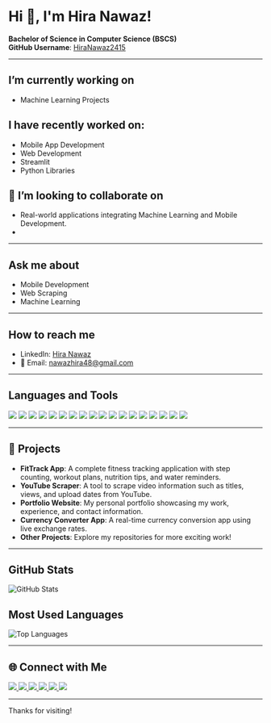 # Hi 👋, I'm Hira Nawaz!

**Bachelor of Science in Computer Science (BSCS)**  
**GitHub Username**: [HiraNawaz2415](https://github.com/HiraNawaz2415)

---

## I’m currently working on
- Machine Learning Projects

## I have recently worked on:
- Mobile App Development
- Web Development
- Streamlit
- Python Libraries

## 🤝 I’m looking to collaborate on
- Real-world applications integrating Machine Learning and Mobile Development.
- 
---

## Ask me about
- Mobile Development
- Web Scraping
- Machine Learning

---

## How to reach me
- LinkedIn: [Hira Nawaz](https://www.linkedin.com/in/hira-nawaz-544632348/)
- 📧 Email: [nawazhira48@gmail.com](mailto:nawazhira48@gmail.com)

---

## Languages and Tools

<p>
  <img class="badge" src="https://img.shields.io/badge/Java-007396?style=flat-square&logo=java&logoColor=white" />
  <img class="badge" src="https://img.shields.io/badge/C-00599C?style=flat-square&logo=c&logoColor=white" />
  <img class="badge" src="https://img.shields.io/badge/C++-00599C?style=flat-square&logo=cplusplus&logoColor=white" />
  <img class="badge" src="https://img.shields.io/badge/Python-3776AB?style=flat-square&logo=python&logoColor=white" />
  <img class="badge" src="https://img.shields.io/badge/JavaScript-F7DF1E?style=flat-square&logo=javascript&logoColor=black" />
  <img class="badge" src="https://img.shields.io/badge/HTML5-E34F26?style=flat-square&logo=html5&logoColor=white" />
  <img class="badge" src="https://img.shields.io/badge/CSS3-1572B6?style=flat-square&logo=css3&logoColor=white" />
  <img class="badge" src="https://img.shields.io/badge/Android%20Studio-3DDC84?style=flat-square&logo=androidstudio&logoColor=white" />
  <img class="badge" src="https://img.shields.io/badge/React.js-61DAFB?style=flat-square&logo=react&logoColor=black" />
  <img class="badge" src="https://img.shields.io/badge/Firebase-FFCA28?style=flat-square&logo=firebase&logoColor=black" />
  <img class="badge" src="https://img.shields.io/badge/SQLite-003B57?style=flat-square&logo=sqlite&logoColor=white" />
  <img class="badge" src="https://img.shields.io/badge/MySQL-4479A1?style=flat-square&logo=mysql&logoColor=white" />
  <img class="badge" src="https://img.shields.io/badge/Git-F05032?style=flat-square&logo=git&logoColor=white" />
  <img class="badge" src="https://img.shields.io/badge/GitHub-181717?style=flat-square&logo=github&logoColor=white" />
  <img class="badge" src="https://img.shields.io/badge/Visual%20Studio%20Code-007ACC?style=flat-square&logo=visualstudiocode&logoColor=white" />
  <img class="badge" src="https://img.shields.io/badge/Jupyter-F37626?style=flat-square&logo=jupyter&logoColor=white" />
  <img class="badge" src="https://img.shields.io/badge/Dev%20C++-003B57?style=flat-square&logo=cplusplus&logoColor=white" />
  <img class="badge" src="https://img.shields.io/badge/Scikit--learn-F7931E?style=flat-square&logo=scikit-learn&logoColor=white" />

</p>

---

## 📂 Projects

- **FitTrack App**: A complete fitness tracking application with step counting, workout plans, nutrition tips, and water reminders.
- **YouTube Scraper**: A tool to scrape video information such as titles, views, and upload dates from YouTube.
- **Portfolio Website**: My personal portfolio showcasing my work, experience, and contact information.
- **Currency Converter App**: A real-time currency conversion app using live exchange rates.
- **Other Projects**: Explore my repositories for more exciting work!

---

## GitHub Stats

![GitHub Stats](https://github-readme-stats.vercel.app/api?username=HiraNawaz2415&show_icons=true&theme=default)

## Most Used Languages

![Top Languages](https://github-readme-stats.vercel.app/api/top-langs/?username=HiraNawaz2415&layout=compact&theme=default)

---

## 🌐 Connect with Me

<p>
  <a href="http://www.linkedin.com/in/hira-nawaz-544632348">
    <img class="badge" src="https://img.shields.io/badge/LinkedIn-0077B5?style=flat&logo=linkedin&logoColor=white" />
  </a>
  <a href="https://stackoverflow.com/users/23370218/hira-nawaz">
    <img class="badge" src="https://img.shields.io/badge/Stack%20Overflow-FE7A16?style=flat&logo=stack-overflow&logoColor=white" />
  </a>
  <a href="https://www.kaggle.com/hiranawaz2415">
    <img class="badge" src="https://img.shields.io/badge/Kaggle-20BEFF?style=flat&logo=kaggle&logoColor=white" />
  </a>
  <a href="https://medium.com/@nawazhira48">
    <img class="badge" src="https://img.shields.io/badge/Medium-12100E?style=flat&logo=medium&logoColor=white" />
  </a>
  <a href="https://www.hackerrank.com/profile/nawazhira48">
    <img class="badge" src="https://img.shields.io/badge/HackerRank-2EC866?style=flat&logo=hackerrank&logoColor=white" />
  </a>
  <a href="https://discord.com/channels/@me">
    <img class="badge" src="https://img.shields.io/badge/Discord-5865F2?style=flat&logo=discord&logoColor=white" />
  </a>
</p>

---

Thanks for visiting!
